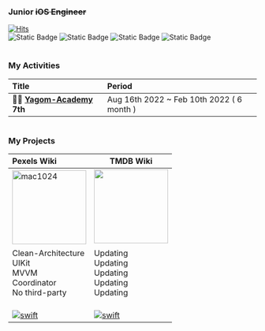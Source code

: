 ### Junior ~~iOS Engineer~~ 
[![Hits](https://hits.seeyoufarm.com/api/count/incr/badge.svg?url=https%3A%2F%2Fgithub.com%2Fyjjem&count_bg=%2379C83D&title_bg=%23555555&icon=&icon_color=%23E7E7E7&title=hits&edge_flat=false)](https://hits.seeyoufarm.com) </br>
![Static Badge](https://img.shields.io/badge/Swift-%23f05139) ![Static Badge](https://img.shields.io/badge/UIKit-%23325aa8) ![Static Badge](https://img.shields.io/badge/RxSwift-%23ff4db3) ![Static Badge](https://img.shields.io/badge/Clean_Architecture-%234dff53) 

#
### My Activities
|Title|Period |
|:---|:---|
|**🐻‍❄️ [Yagom-Academy](https://github.com/yagom-academy) 7th**| Aug 16th 2022 ~ Feb 10th 2022 ( 6 month )

#

### My Projects

|**Pexels Wiki**| **TMDB Wiki** |
|:------------------------------------------------------------------------------------------------------------------------------------------------------------------------------------------------------------------------------------------| -------- |
| <a href="https://github.com/yjjem/PexelsWiki"> <img width="150" alt="mac1024" src="https://github.com/user-attachments/assets/f2267bec-842a-4b11-90d3-115bc03e6b00"><a/>  | <a href="https://github.com/yjjem/PexelsWiki"> <img src="https://user-images.githubusercontent.com/88357373/236659649-c7d0a639-b792-4d78-99c0-9fdce3fbdbf2.png" width="150"><a/></br>   | 
| Clean-Architecture </br> UIKit </br> MVVM </br> Coordinator </br> No third-party |  Updating </br> Updating </br> Updating </br> Updating</br> Updating|
| </br> <a href='https://github.com/yjjem/PexelsWiki' target="_blank"><img alt='swift' src='https://img.shields.io/badge/📂_Open_Repository-100000?style=flat&labelColor=0B87FF&color=0B87FF'/></a> | </br>  <a href='https://github.com/yjjem/PexelsWiki' target="_blank"><img alt='swift' src='https://img.shields.io/badge/📂_Open_Repository-100000?style=flat&labelColor=0B87FF&color=0B87FF'/></a>|

